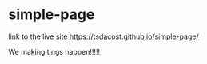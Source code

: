 # simple-page

link to the live site https://tsdacost.github.io/simple-page/

We making tings happen!!!!!
